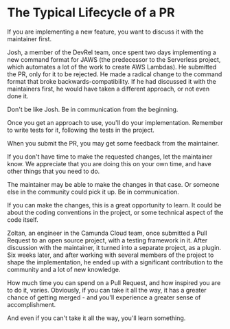 # The Typical Lifecycle of a PR

If you are implementing a new feature, you want to discuss it with the maintainer first.

Josh, a member of the DevRel team, once spent two days implementing a new command format for JAWS (the predecessor to the Serverless project, which automates a lot of the work to create AWS Lambdas). He submitted the PR, only for it to be rejected. He made a radical change to the command format that broke backwards-compatibility. If he had discussed it with the maintainers first, he would have taken a different approach, or not even done it.

Don't be like Josh. Be in communication from the beginning.

Once you get an approach to use, you'll do your implementation. Remember to write tests for it, following the tests in the project.

When you submit the PR, you may get some feedback from the maintainer. 

If you don't have time to make the requested changes, let the maintainer know. We appreciate that you are doing this on your own time, and have other things that you need to do. 

The maintainer may be able to make the changes in that case. Or someone else in the community could pick it up. Be in communication.

If you can make the changes, this is a great opportunity to learn. It could be about the coding conventions in the project, or some technical aspect of the code itself. 

Zoltan, an engineer in the Camunda Cloud team, once submitted a Pull Request to an open source project, with a testing framework in it. After discussion with the maintainer, it turned into a separate project, as a plugin. Six weeks later, and after working with several members of the project to shape the implementation, he ended up with a significant contribution to the community and a lot of new knowledge.

How much time you can spend on a Pull Request, and how inspired you are to do it, varies. Obviously, if you can take it all the way, it has a greater chance of getting merged - and you'll experience a greater sense of accomplishment.

And even if you can't take it all the way, you'll learn something.